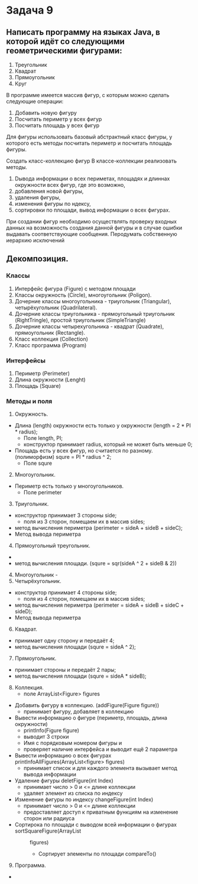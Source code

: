 # Задача 9
## Написать программу на языках Java, в которой идёт со следующими геометрическими фигурами:
1. Треугольник
2. Квадрат
3. Прямоугольник
4. Круг

В программе имеется массив фигур, с которым можно сделать следующие операции:
1. Добавить новую фигуру
2. Посчитать периметр у всех фигур
3. Посчитать площадь у всех фигур

Для фигуры использовать базовый абстрактный класс фигуры, у которого есть методы посчитать 
периметр и посчитать площадь фигуры.

Создать класс-коллекцию фигур В классе-коллекции реализовать методы.
1. Dывода информации о всех периметах, площадях и длиннах окружности всех фигур, где это возможно,
2. добавления новой фигуры,
3. удаления фигуры,
4. изменения фигуры по ндексу,
5. сортировки по площади, вывод информации о всех фигурах.  

При создании фигур необходимо осуществлять проверку входных данных на возможность создания данной фигуры и в случае
ошибки выдавать соответствующие сообщения. Перодумать собственную иерархию исключений

## Декомпозиция.
### Классы
1. Интерфейс фигура (Figure) с методом площади
2. Классы окружность (Circle), многоугольник (Poligon).
3. Дочерние классы многоугольника - триугольник (Triangular), четырёхугольник (Quadrilateral).
4. Дочерние классы триугольника - прямоугольный триугольник (RightTringle), простой триугольник (SimpleTriangle)
5. Дочерние классы четырехугольника - квадрат (Quadrate), прямоугольник (Rectangle).
6. Класс коллекция (Collection)
7. Класс программа (Program)  
### Интерфейсы
1. Периметр (Perimeter)
2. Длина окружности (Lenght)
3. Площадь (Square)
### Методы и поля
1. Окружность.
* Длина (length) окружности есть только у окружности (length = 2 * PI * radius);
  * Поле length, PI;
  * конструктор принимает radius, который не может быть меньше 0;
* Площадь есть у всех фигур, но считается по разному. (полиморфизм) squre = PI * radius ^ 2;
  * Поле squre
2. Многоугольник.
* Периметр есть только у многоугольников.
  * Поле perimeter
3. Триугольник.
* конструктор принимает 3 стороны side;
  * поля из 3 сторон, помещаем их в массив sides;
* метод вычисления периметра (perimeter = sideA + sideB + sideC);
* Метод вывода периметра
4. Прямоугольный треугольник.
* 
* метод вычисления площади. (squre = sqr(sideA ^ 2 + sideB & 2))
4. Многоугольник -
5. Четырёхугольник.
* конструктор принимает 4 стороны side;
  * поля из 4 сторон, помещаем их в массив sides;
* метод вычисления периметра (perimeter = sideA + sideB + sideC + sideD);
* Метод вывода периметра
6. Квадрат.
* принимает одну сторону и передаёт 4;
* метод вычисления площади (squre = sideA ^ 2);
7. Прямоугольник.
* принимает стороны и передаёт 2 пары;
* метод вычисления площади (squre = sideA * sideB);
8. Коллекция.
   * поле ArrayList\<Figure> figures
* Добавить фигуру в коллекцию. (addFigure(Figure figure))
  * принимает фигуру, добавляет в коллекцию
* Вывести информацию  о фигуре (периметр, площадь, длина окружности)
  * printInfo(Figure figure)
  * выводит 3 строки
  * Имя с порядковым номером фигуры и
  * проверяет наличие интерфейса и выводит ещё 2 параметра
* Вывести информацию о всех фигурах printInfoAllFigures(ArrayList\<figure> figures)
  * принимает список и для каждого элемента вызывает метод вывода информации
* Удаление фигуры deletFigure(int Index)
  * принимает число > 0 и \<= длине коллекции
  * удаляет элемент из списка по индексу
* Изменение фигуры по индексу changeFigure(int Index)
  * принимает число > 0 и <= длине коллекции
  * предоставляет доступ к приватным функциям на изменение сторон или радиуса
* Сортирока по площади с выводом всей информации о фигурах sortSquareFigure(ArrayList<figure> figures)
  * Сортирует элементы по площади compareTo() 
9. Программа.
* 
